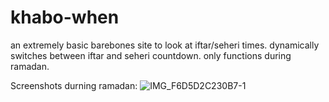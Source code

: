 # khabo-when

an extremely basic barebones site to look at iftar/seheri times. dynamically switches between iftar and seheri countdown. only functions during ramadan. 

Screenshots durning ramadan:
![IMG_F6D5D2C230B7-1](https://user-images.githubusercontent.com/8825262/228173744-c6c16996-9f81-48df-a193-1596960ae42a.jpeg)
